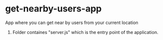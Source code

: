 # get-nearby-users-app

App where you can get near by users from your current location

1. Folder containes "server.js" which is the entry point of the application.
